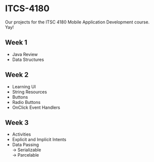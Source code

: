 # ITCS-4180
Our projects for the ITSC 4180 Mobile Application Development course. Yay!

## Week 1
* Java Review  
* Data Structures

## Week 2
* Learning UI  
* String Resources  
* Buttons  
* Radio Buttons  
* OnClick Event Handlers  

## Week 3
* Activities  
* Explicit and Implicit Intents  
* Data Passing  
   -> Serializable  
   -> Parcelable
